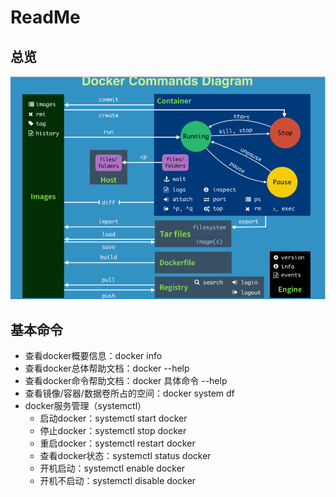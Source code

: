 # ReadMe

## 总览
![ReadMe+20230216145413](https://raw.githubusercontent.com/loli0con/picgo/master/images/ReadMe%2B20230216145413.png%2B2023-02-16-14-54-13)

## 基本命令
* 查看docker概要信息：docker info
* 查看docker总体帮助文档：docker --help
* 查看docker命令帮助文档：docker 具体命令 --help
* 查看镜像/容器/数据卷所占的空间：docker system df
* docker服务管理（systemctl）
  * 启动docker：systemctl start docker
  * 停止docker：systemctl stop docker
  * 重启docker：systemctl restart docker
  * 查看docker状态：systemctl status docker
  * 开机启动：systemctl enable docker
  * 开机不启动：systemctl disable docker